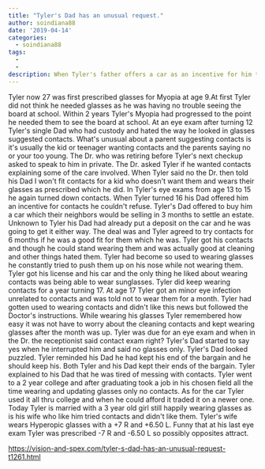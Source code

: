 ```yaml
---
title: "Tyler's Dad has an unusual request."
author: soindiana88
date: '2019-04-14'
categories:
  - soindiana88
tags:
  - 
  - 
description: When Tyler's father offers a car as an incentive for him to try contacts, Tyler's life takes a surprising turn.
---
```

Tyler now 27 was first prescribed glasses for Myopia at age 9.At first Tyler did not think he needed glasses as he was having no trouble seeing the board at school. Within 2 years Tyler's Myopia had progressed to the point he needed them to see the board at school. At an eye exam after turning 12 Tyler's single Dad who had custody and hated the way he looked in glasses suggested contacts. What's unusual about a parent suggesting contacts is it's usually the kid or teenager wanting contacts and the parents saying no or your too young. The Dr. who was retiring before Tyler's next checkup asked to speak to him in private. The Dr. asked Tyler if he wanted contacts explaining some of the care involved. When Tyler said no the Dr. then told his Dad I won't fit contacts for a kid who doesn't want them and wears their glasses as prescribed which he did. In Tyler's eye exams from age 13 to 15 he again turned down contacts. When Tyler turned 16 his Dad offered him an incentive for contacts he couldn't refuse. Tyler's Dad offered to buy him a car which their neighbors would be selling in 3 months to settle an estate. Unknown to Tyler his Dad had already put a deposit on the car and he was going to get it either way. The deal was and Tyler agreed to try contacts for 6 months if he was a good fit for them which he was. Tyler got his contacts and though he could stand wearing them and was actually good at cleaning and other things hated them. Tyler had become so used to wearing glasses he constantly tried to push them up on his nose while not wearing them. Tyler got his license and his car and the only thing he liked about wearing contacts was being able to wear sunglasses. Tyler did keep wearing contacts for a year turning 17. At age 17 Tyler got an minor eye infection unrelated to contacts and was told not to wear them for a month. Tyler had gotten used to wearing contacts and didn't like this news but followed the Doctor's instructions. While wearing his glasses Tyler remembered how easy it was not have to worry about the cleaning contacts and kept wearing glasses after the month was up. Tyler was due for an eye exam and when in the Dr. the receptionist said contact exam right? Tyler's Dad started to say yes when he interrupted him and said no glasses only. Tyler's Dad looked puzzled. Tyler reminded his Dad he had kept his end of the bargain and he should keep his. Both Tyler and his Dad kept their ends of the bargain. Tyler explained to his Dad that he was tired of messing with contacts. Tyler went to a 2 year college and after graduating took a job in his chosen field all the time wearing and updating glasses only no contacts. As for the car Tyler used it all thru college and when he could afford it traded it on a newer one. Today Tyler is married with a 3 year old girl still happily wearing glasses as is his wife who like him tried contacts and didn't like them. Tyler's wife wears Hyperopic glasses with a +7 R and +6.50 L. Funny that at his last eye exam Tyler was prescribed -7 R and -6.50 L so possibly opposites attract.

https://vision-and-spex.com/tyler-s-dad-has-an-unusual-request-t1261.html